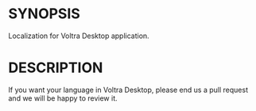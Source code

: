 # SYNOPSIS
Localization for Voltra Desktop application.

# DESCRIPTION
If you want your language in Voltra Desktop, please
end us a pull request and we will be happy to review it.
